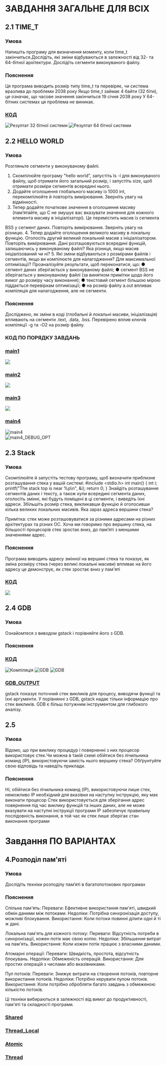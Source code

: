 # ЗАВДАННЯ ЗАГАЛЬНЕ ДЛЯ ВСІХ
## 2.1 TIME_T
### Умова 
Напишіть програму для визначення моменту, коли time_t
закінчиться.Дослідіть, які зміни відбуваються в залежності від 32- та
64-бітної архітектури. Дослідіть сегменти виконуваного файлу.  
### Пояснення 
Ця програма виводить розмір типу time_t та перевіряє, чи система вразлива до проблеми 2038 року
Якщо time_t займає 4 байти (32 біти), це означає, що часове значення закінчиться 19 січня 2038 року 
У 64-бітних системах ця проблема не виникає.<br>
### [КОД](task2.1/main.c) <br>
![Резултат 32 бітної системи ](task2.1/Знімок%20екрана%202025-04-13%20012829.png)
![Резултат 64 бітної системи ](task2.1/Screenshot%20from%202025-04-12%2022-27-51.png)

## 2.2 HELLO WORLD
### Умова
Розгляньте сегменти у виконуваному файлі.
1. Скомпілюйте програму &quot;hello world&quot;, запустіть ls -l для
виконуваного файлу, щоб отримати його загальний розмір, і
запустіть size, щоб отримати розміри сегментів всередині нього.
2. Додайте оголошення глобального масиву із 1000 int,
перекомпілюйте й повторіть вимірювання. Зверніть увагу на
відмінності.
3. Тепер додайте початкове значення в оголошення масиву
(пам’ятайте, що C не змушує вас вказувати значення для кожного
елемента масиву в ініціалізаторі). Це перемістить масив із сегмента

BSS у сегмент даних. Повторіть вимірювання. Зверніть увагу на
різницю.
4. Тепер додайте оголошення великого масиву в локальну функцію.
Оголосіть другий великий локальний масив з ініціалізатором.
Повторіть вимірювання. Дані розташовуються всередині функцій,
залишаючись у виконуваному файлі? Яка різниця, якщо масив
ініціалізований чи ні?
5. Які зміни відбуваються з розмірами файлів і сегментів, якщо ви
компілюєте для налагодження? Для максимальної оптимізації?
Проаналізуйте результати, щоб переконатися, що:
● сегмент даних зберігається у виконуваному файлі;
● сегмент BSS не зберігається у виконуваному файлі (за винятком
примітки щодо його вимог до розміру часу виконання);
● текстовий сегмент більшою мірою піддається перевіркам
оптимізації;
● на розмір файлу a.out впливає компіляція для налагодження, але не
сегменти.

### Пояснення 
Досліджено, як зміни в коді (глобальні й локальні масиви, ініціалізація) впливають на сегменти .text, .data, .bss.
Перевірено вплив ключів компіляції -g та -O2 на розмір файлу.
### КОД ПО ПОРЯДКУ ЗАВДАНЬ 
### [main1](task2.2/main1.c)
![](task2.2/Screenshot%20from%202025-04-12%2022-49-41.png)<br>
### [main2](task2.2/main2.c)
![](task2.2/Screenshot%20from%202025-04-12%2022-51-04.png)<br>
### [main3](task2.2/main3.c)
![](task2.2/Screenshot%20from%202025-04-12%2022-52-05.png)<br>
### [main4](task2.2/main4.c)
![main4](task2.2/Screenshot%20from%202025-04-12%2022-52-47.png)<br>
![main4_DEBUG_OPT ](task2.2/Screenshot%20from%202025-04-12%2022-56-47.png)<br>

## 2.3 Stack
### Умова 
Скомпілюйте й запустіть тестову програму, щоб визначити приблизне
розташування стека у вашій системі:
#include &lt;stdio.h&gt;
int main() {
int i;
printf(&quot;The stack top is near %p\n&quot;, &amp;i);
return 0;
}
Знайдіть розташування сегментів даних і тексту, а також купи всередині
сегмента даних, оголосіть змінні, які будуть поміщені в ці сегменти, і
виведіть їхні адреси.
Збільшіть розмір стека, викликавши функцію й оголосивши кілька
великих локальних масивів. Яка зараз адреса вершини стека?

Примітка: стек може розташовуватися за різними адресами на різних
архітектурах та різних ОС. Хоча ми говоримо про вершину стека, на
більшості процесорів стек зростає вниз, до пам’яті з меншими значеннями
адрес.

### Пояснення 
Програма виводить адресу змінної на вершині стека та показує, як зміна розміру стека 
(через великі локальні масиви) впливає на його адресу це демонструє, як стек зростає вниз у пам'яті
### [КОД](task2.3/main.c)<br>
![](task2.3/Screenshot%20from%202025-04-12%2023-10-57.png)

## 2.4 GDB
### Умова 
Ознайомтеся з виводом gstack і порівняйте його з GDB.
### Пояснення 
### [КОД](task2.4/main.c)<br>
![Компіляція](task2.4/Screenshot%20from%202025-04-09%2020-39-10.png)
![GDB](task2.4/Screenshot%20from%202025-04-09%2020-52-52.png)
![GDB](task2.4/Screenshot%20from%202025-04-09%2020-53-19.png)<br>
### [GDB_OUTPUT](task2.4/gdb_output.txt)<br>

gstack показує поточний стек викликів для процесу, виводячи функції та їхні аргументи. У порівнянні з GDB,
gstack надає тільки інформацію про стек викликів. GDB є більш потужним інструментом для глибокого аналізу.

## 2.5 
### Умова 
Відомо, що при виклику процедур і поверненні з них процесор
використовує стек.Чи можна в такій схемі обійтися без лічильника команд
(IP), використовуючи замість нього вершину стека? Обґрунтуйте свою
відповідь та наведіть приклади.

### Пояснення  
Ні, обійтися без лічильника команд (IP), використовуючи лише стек, неможливо
IP необхідний для вказівки на наступну інструкцію, яку має виконати процесор 
Стек використовується для зберігання адрес повернення під час виклику функцій та інших даних, але не може вказувати на наступні інструкції програми
IP забезпечує правильну послідовність виконання, в той час як стек лише зберігає стан виконання програми

# Завдання ПО ВАРІАНТАХ
## 4.Розподіл пам'яті 
### Умова 
Дослідіть техніки розподілу пам’яті в багатопотокових програмах

### Пояснення 
Спільна пам'ять:
Переваги: Ефективне використання пам'яті, швидкий обмін даними між потоками.
Недоліки: Потрібна синхронізація доступу, можливі блокування.
Використання: Коли потоки повинні ділити одні й ті ж дані.

Локальна пам'ять для кожного потоку:
Переваги: Відсутність потреби в синхронізації, кожен потік має свою копію.
Недоліки: Збільшення витрат на пам'ять.
Використання: Коли кожен потік працює з власними даними.

Атомарні операції:
Переваги: Швидкість, простота, відсутність блокувань.
Недоліки: Обмеженість операцій.
Використання: Для простих операцій з числами або вказівниками.

Пул потоків:
Переваги: Знижує витрати на створення потоків, повторне використання потоків.
Недоліки: Потрібно керувати пулом потоків.
Використання: Коли потрібно обробляти багато завдань з обмеженою кількістю потоків.

Ці техніки вибираються в залежності від вимог до продуктивності, пам'яті та складності програми.

### [Shared](task4/shared.c)<br>
### [Thread_Local](task4/threadlocal.c)<br>
### [Atomic](task4/atomic.c.c)<br>
### [Thread](task4/thread.c)<br>
